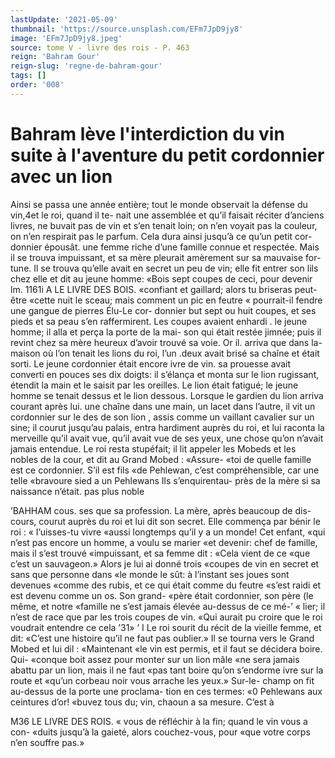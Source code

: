 ```yaml
---
lastUpdate: '2021-05-09'
thumbnail: 'https://source.unsplash.com/EFm7JpD9jy8'
image: 'EFm7JpD9jy8.jpeg'
source: tome V - livre des rois - P. 463
reign: 'Bahram Gour'
reign-slug: 'regne-de-bahram-gour'
tags: []
order: '008'
---
```


# Bahram lève l'interdiction du vin suite à l'aventure du petit cordonnier avec un lion

Ainsi se passa une année entière; tout le monde observait la défense du vin,4et le roi, quand il te- nait une assemblée et qu’il faisait réciter d’anciens
livres, ne buvait pas de vin et s’en tenait loin; on n’en voyait pas la couleur, on n’en respirait pas le parfum. Cela dura ainsi jusqu’à ce qu’un petit cor-
donnier épousât. une femme riche d’une famille connue et respectée. Mais il se trouva impuissant,
et sa mère pleurait amèrement sur sa mauvaise for- tune. Il se trouva qu’elle avait en secret un peu de vin; elle fit entrer son lils chez elle et dit au jeune homme: «Bois sept coupes de ceci, pour devenir
lm.
1161i A LE LIVRE DES BOIS.
«confiant et gaillard; alors tu briseras peut-être «cette nuit le sceau; mais comment un pic en feutre
« pourrait-il fendre une gangue de pierres Élu-Le cor- donnier but sept ou huit coupes, et ses pieds et sa peau s’en raffermirent. Les coupes avaient enhardi
. le jeune homme; il alla et perça la porte de la mai- son qui était restée jimnée; puis il revint chez sa mère heureux d’avoir trouvé sa voie.
Or il. arriva que dans la-maison où l’on tenait les
lions du roi, l’un .deux avait brisé sa chaîne et était
sorti. Le jeune cordonnier était encore ivre de vin.
sa prouesse avait converti en pouces ses dix doigts: il s’élança et monta sur le lion rugissant, étendit la
main et le saisit par les oreilles. Le lion était fatigué;
le jeune homme se tenait dessus et le lion dessous. Lorsque le gardien du lion arriva courant après lui. une chaîne dans une main, un lacet dans l’autre, il
vit un cordonnier sur le des de son lion , assis comme un vaillant cavalier sur un sine; il courut jusqu’au palais, entra hardiment auprès du roi, et lui raconta la merveille qu’il avait vue, qu’il avait vue de ses
yeux, une chose qu’on n’avait jamais entendue. Le
roi resta stupéfait; il lit appeler les Mobeds et les nobles de la cour, et dit au Grand Mobed : «Assure- «toi de quelle famille est ce cordonnier. S’il est fils
«de Pehlewan, c’est compréhensible, car une telle «bravoure sied a un Pehlewans Ils s’enquirentau-
près de la mère si sa naissance n’était. pas plus noble

’BAHHAM cous. ses que sa profession. La mère, après beaucoup de dis-
cours, courut auprès du roi et lui dit son secret. Elle commença par bénir le roi : « I’uisses-tu vivre
«aussi longtemps qu’il y a un monde! Cet enfant, «qui n’est pas encore un homme, a voulu se marier «et devenir: chef de famille, mais il s’est trouvé «impuissant, et sa femme dit : «Cela vient de ce «que c’est un sauvageon.» Alors je lui ai donné trois «coupes de vin en secret et sans que personne dans «le monde le sût: à l’instant ses joues sont devenues
«comme des rubis, et ce qui était comme du feutre «s’est raidi et est devenu comme un os. Son grand- «père était cordonnier, son père (le même, et notre «famille ne s’est jamais élevée au-dessus de ce mé-’
« lier; il n’est de race que par les trois coupes de vin.
«Qui aurait pu croire que le roi voudrait entendre
ce cela ’31» ’ I
Le roi sourit du récit de la vieille femme, et dit:
«C’est une histoire qu’il ne faut pas oublier.» Il se
tourna vers le Grand Mobed et lui dil : «Maintenant «le vin est permis, et il faut se décidera boire. Qui- «conque boit assez pour monter sur un lion mâle «ne sera jamais abattu par un lion, mais il ne faut «pas tant boire qu’on s’endorme ivre sur la route et
«qu’un corbeau noir vous arrache les yeux.» Sur-le- champ on fit au-dessus de la porte une proclama- tion en ces termes: «0 Pehlewans aux ceintures d’or! «buvez tous du; vin, chaoun a sa mesure. C’est à

M36 LE LIVRE DES ROIS.
« vous de réfléchir à la fin; quand le vin vous a con-
«duits jusqu’à la gaieté, alors couchez-vous, pour «que votre corps n’en souffre pas.»
